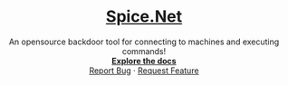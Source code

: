 <p align="center">
  <a href="https://github.com/spicesouls/spice.net">
    <h1 align="center">Spice.Net</h1>
  </a>

  <p align="center">
    An opensource backdoor tool for connecting to machines and executing commands!
    <br />
    <a href="https://github.com/othneildrew/Best-README-Template"><strong>Explore the docs</strong></a>
    <br />
    <a href="https://github.com/othneildrew/Best-README-Template/issues">Report Bug</a>
    ·
    <a href="https://github.com/othneildrew/Best-README-Template/issues">Request Feature</a>
  </p>
</p>

